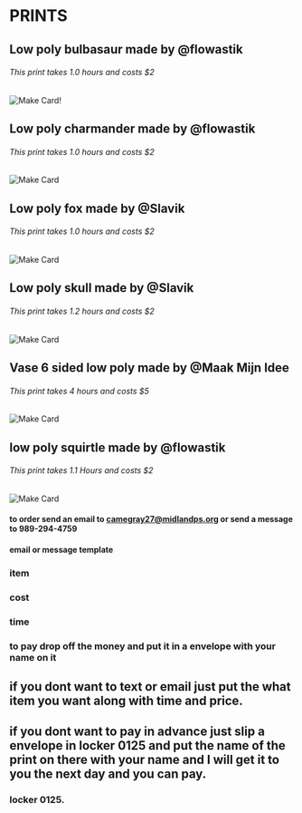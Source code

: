 # **PRINTS**
## Low poly bulbasaur made by @flowastik
###### This print takes 1.0 hours and costs $2
<img src="https://cdn.thingiverse.com/renders/81/4e/7c/0b/7c/bulbasaur_low_poly_pokemon_flowalistik_preview_card.jpg" alt="Make Card" alt="Make Card"/>!
## Low poly charmander made by @flowastik
###### This print takes 1.0 hours and costs $2
<img src="https://cdn.thingiverse.com/renders/03/8d/7b/6d/ba/charmander_low_poly_pokemon_flowalistik_preview_card.jpg" alt="Make Card"/>

## Low poly fox made by @Slavik
###### This print takes 1.0 hours and costs $2
<img src="https://cdn.thingiverse.com/renders/af/a4/a6/31/90/IMG_5035_preview_card.JPG" alt="Make Card"/>

## Low poly skull made by @Slavik
###### This print takes 1.2 hours and costs $2
<img src="https://cdn.thingiverse.com/renders/6b/bf/73/51/38/IMG_4084_preview_card.JPG" alt="Make Card"/>

## Vase 6 sided low poly made by @Maak Mijn Idee
###### This print takes 4 hours and costs $5
<img src="https://cdn.thingiverse.com/renders/de/10/42/3e/ce/MMI_vaasjes_display_large_preview_card.jpg" alt="Make Card"/>

## low poly squirtle made by @flowastik
###### This print takes 1.1 Hours and costs $2
<img src="https://cdn.thingiverse.com/renders/12/6a/bf/d9/54/squirtle_low_poly_pokemon_flowalistik_preview_card.jpg" alt="Make Card"/>


#### to order send an email to camegray27@midlandps.org or send a message to 989-294-4759
#### email or message template

### item
### cost
### time

### to pay drop off the money and put it in a envelope with your name on it
## if you dont want to text or email just put the what item you want along with time and price.
## if you dont want to pay in advance just slip a envelope in locker 0125 and put the name of the print on there with your name and I will get it to you the next day and you can pay.
### locker 0125.
